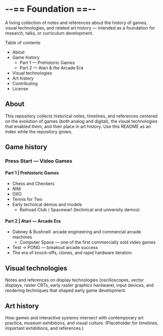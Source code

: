 # --== Foundation ==--

A living collection of notes and references about the history of games, visual technologies, and related art history — intended as a foundation for research, talks, or curriculum development.

Table of contents
- About
- Game history
  - Part 1 — Prehistoric Games
  - Part 2 — Atari & the Arcade Era
- Visual technologies
- Art history
- Contributing
- License

## About

This repository collects historical notes, timelines, and references centered on the evolution of games (both analog and digital), the visual technologies that enabled them, and their place in art history. Use this README as an index while the repository grows.

## Game history

### Press Start — Video Games

#### Part 1 | Prehistoric Games
- Chess and Checkers
- NIM
- OXO
- Tennis for Two
- Early technical demos and models
  - Railroad Club / Spacewar! (technical and university demos)

#### Part 2 | Atari — Arcade Era
- Dabney & Bushnell: arcade engineering and commercial arcade machines
  - Computer Space — one of the first commercially sold video games
- Test → PONG — breakout arcade success
- The era of knock-offs, clones, and rapid hardware iteration

## Visual technologies

Notes and references on display technologies (oscilloscopes, vector displays, raster CRTs, early raster graphics hardware), input devices, and rendering techniques that shaped early game development.

## Art history

How games and interactive systems intersect with contemporary art practice, museum exhibitions, and visual culture. (Placeholder for timelines, important exhibitions, and references.)
